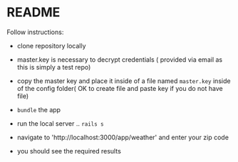 # README

Follow instructions:

* clone repository locally

* master.key is necessary to decrypt credentials ( provided via email as this is simply a test repo)

* copy the master key and place it inside of a file named `master.key` inside of the config folder( OK to create file and paste key if you do not have file)

* `bundle` the app

* run the local server .. `rails s`

* navigate to 'http://localhost:3000/app/weather' and enter your zip code

* you should see the required results
